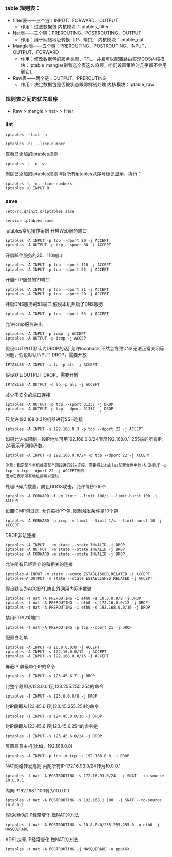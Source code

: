 
### table 规则表：
+ filter表——三个链：INPUT、FORWARD、OUTPUT 
  +  作用：过滤数据包 内核模块：iptables_filter.
+ Nat表——三个链：PREROUTING、POSTROUTING、OUTPUT
    +  作用：用于网络地址转换（IP、端口） 内核模块：iptable_nat
+ Mangle表——五个链：PREROUTING、POSTROUTING、INPUT、OUTPUT、FORWARD
    +  作用：修改数据包的服务类型、TTL、并且可以配置路由实现QOS内核模块：iptable_mangle(别看这个表这么麻烦，咱们设置策略时几乎都不会用到它),
+ Raw表——两个链：OUTPUT、PREROUTING
    +  作用：决定数据包是否被状态跟踪机制处理 内核模块：iptable_raw

### 规则表之间的优先顺序
+ Raw > mangle > nat> > filter

### list
```shell
iptables --list -n

iptables -nL --line-number

```

查看已添加的iptables规则
```shell
iptables -L -n -v
```

删除已添加的iptables规则
#将所有iptables以序号标记显示，执行：
```shell
iptables -L -n --line-numbers
iptables -D INPUT 8
```

### save
```shell
/etc/rc.d/init.d/iptables save

service iptables save
```

iptables常见操作案例
开启Web服务端口
```shell
iptables -A INPUT -p tcp --dport 80 -j ACCEPT
iptables -A OUTPUT -p tcp --sport 80 -j ACCEPT
```

开启邮件服务的25、110端口
```shell
iptables -A INPUT -p tcp --dport 110 -j ACCEPT
iptables -A INPUT -p tcp --dport 25 -j ACCEPT
```

开启FTP服务的21端口
```shell
iptables -A INPUT -p tcp --dport 21 -j ACCEPT
iptables -A INPUT -p tcp --dport 20 -j ACCEPT
```

开启DNS服务的53端口,假设本机开启了DNS服务
```shell
iptables -A INPUT -p tcp --dport 53 -j ACCEPT
```

允许icmp服务进出
```shell
iptables -A INPUT -p icmp -j ACCEPT
iptables -A OUTPUT -p icmp -j ACCEP
```

假设OUTPUT默认为DROP的话)
允许loopback,不然会导致DNS无法正常关闭等问题，假设默认INPUT DROP，需要开放
```shell
IPTABLES -A INPUT -i lo -p all -j ACCEPT
```

假设默认OUTPUT DROP，需要开放
```shell
IPTABLES -A OUTPUT -o lo -p all -j ACCEPT
```

减少不安全的端口连接
```shell
iptables -A OUTPUT -p tcp --sport 31337 -j DROP
iptables -A OUTPUT -p tcp --dport 31337 -j DROP
```

只允许192.168.0.3的机器进行SSH连接
```shell
iptables -A INPUT -s 192.168.0.3 -p tcp --dport 22 -j ACCEPT
```

如果允许或限制一段IP地址可用192.168.0.0/24表示192.168.0.1-255端的所有IP, 24表示子网掩码数。
```shell
iptables -A INPUT -s 192.168.0.0/24 -p tcp --dport 22 -j ACCEPT

注意：指定某个主机或者某个网段进行SSH连接，需要把iptables配置文件中的-A INPUT -p tcp -m tcp --dport 22 -j ACCEPT删除
因为它表示所有地址都可以登陆.
```

处理IP碎片数量，防止DDOS攻击，允许每秒100个
```shell
iptables -A FORWARD -f -m limit --limit 100/s --limit-burst 100 -j ACCEPT
```

设置ICMP包过滤, 允许每秒1个包, 限制触发条件是10个包
```shell
iptables -A FORWARD -p icmp -m limit --limit 1/s --limit-burst 10 -j ACCEPT
```

DROP非法连接
```shell
iptables -A INPUT   -m state --state INVALID -j DROP
iptables -A OUTPUT  -m state --state INVALID -j DROP
iptables -A FORWARD -m state --state INVALID -j DROP
```

允许所有已经建立的和相关的连接
```shell
iptables-A INPUT -m state --state ESTABLISHED,RELATED -j ACCEPT
iptables-A OUTPUT -m state --state ESTABLISHED,RELATED -j ACCEPT
```


假设默认为ACCEPT,防止外网用内网IP欺骗
```shell
iptables -t nat -A PREROUTING -i eth0 -s 10.0.0.0/8 -j DROP
iptables -t nat -A PREROUTING -i eth0 -s 172.16.0.0/12 -j DROP
iptables -t nat -A PREROUTING -i eth0 -s 192.168.0.0/16 -j DROP
```

禁用FTP(21)端口
```shell
iptables -t nat -A PREROUTING -p tcp --dport 21 -j DROP
```

配置白名单
```shell
iptables -A INPUT -s 10.0.0.0/8 -j ACCEPT
iptables -A INPUT -s 172.16.0.0/12 -j ACCEPT
iptables -A INPUT -s 192.168.0.0/16 -j ACCEPT
```

屏蔽IP
屏蔽单个IP的命令
```shell
iptables -I INPUT -s 123.45.6.7 -j DROP
```

封整个段即从123.0.0.1到123.255.255.254的命令
```shell
iptables -I INPUT -s 123.0.0.0/8 -j DROP
```

封IP段即从123.45.0.1到123.45.255.254的命令
```shell
iptables -I INPUT -s 124.45.0.0/16 -j DROP
```

封IP段即从123.45.6.1到123.45.6.254的命令是
```shell
iptables -I INPUT -s 123.45.6.0/24 -j DROP
```

屏蔽恶意主机(比如，192.168.0.8)
```shell
iptables -A INPUT -p tcp -m tcp -s 192.168.0.8 -j DROP
```

NAT网络转发规则
内网所有IP:172.16.93.0/24转为10.0.0.1
```shell
iptables -t nat -A POSTROUTING -s 172.16.93.0/24  -j SNAT --to-source 10.0.0.1
```

内网IP192.168.1.100转为10.0.0.1
```shell
iptables -t nat -A POSTROUTING -s 192.168.1.100  -j SNAT --to-source 10.0.0.1
```

假设eth0的IP经常变化,做NAT的方法
```shell
iptables -t nat -A POSTROUTING -s 10.8.0.0/255.255.255.0 -o eth0 -j MASQUERADE
```

ADSL拔号,IP经常变化,做NAT的方法
```shell
iptables -t nat -A POSTROUTING -j MASQUERADE -o pppXXX
```
